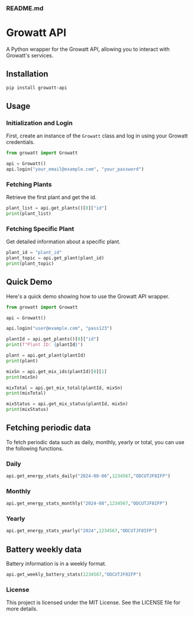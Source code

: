### README.md

# Growatt API

A Python wrapper for the Growatt API, allowing you to interact with Growatt's services.

## Installation

```bash
pip install growatt-api
```

## Usage

### Initialization and Login

First, create an instance of the `Growatt` class and log in using your Growatt credentials.

```python
from growatt import Growatt

api = Growatt()
api.login("your_email@example.com", "your_password")
```

### Fetching Plants

Retrieve the first plant and get the id.

```python
plant_list = api.get_plants()[0]["id"]
print(plant_list)
```

### Fetching Specific Plant

Get detailed information about a specific plant.

```python
plant_id = "plant_id"
plant_topic = api.get_plant(plant_id)
print(plant_topic)
```

## Quick Demo

Here's a quick demo showing how to use the Growatt API wrapper.

```python
from growatt import Growatt

api = Growatt()

api.login("user@example.com", "pass123")

plantId = api.get_plants()[0]["id"]
print(f"Plant ID: {plantId}")

plant = api.get_plant(plantId)
print(plant)

mixSn = api.get_mix_ids(plantId)[0][1]
print(mixSn)

mixTotal = api.get_mix_total(plantId, mixSn)
print(mixTotal)

mixStatus = api.get_mix_status(plantId, mixSn)
print(mixStatus)
```

## Fetching periodic data

To fetch periodic data such as daily, monthly, yearly or total, you can use the following functions.

### Daily
```python
api.get_energy_stats_daily("2024-08-06",1234567,"ODCUTJF8IFP")
```
### Monthly
```python
api.get_energy_stats_monthly("2024-08",1234567,"ODCUTJF8IFP")
```
### Yearly
```python
api.get_energy_stats_yearly("2024",1234567,"ODCUTJF8IFP")
```

## Battery weekly data
Battery information is in a weekly format.

```python
api.get_weekly_battery_stats(1234567,"ODCUTJF8IFP")
```

### License

This project is licensed under the MIT License. See the LICENSE file for more details.

